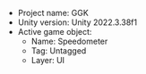 <!-- UNITY CODE ASSIST INSTRUCTIONS START -->
- Project name: GGK
- Unity version: Unity 2022.3.38f1
- Active game object:
  - Name: Speedometer
  - Tag: Untagged
  - Layer: UI
<!-- UNITY CODE ASSIST INSTRUCTIONS END -->